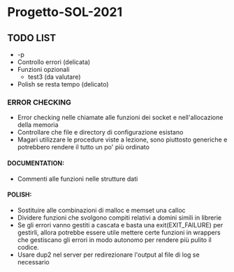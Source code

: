 # Progetto-SOL-2021

## TODO LIST
- -p
- Controllo errori (delicata)
- Funzioni opzionali
  - test3 (da valutare)
- Polish se resta tempo (delicato)

### ERROR CHECKING
- Error checking nelle chiamate alle funzioni dei socket e nell'allocazione della memoria
- Controllare che file e directory di configurazione esistano
- Magari utilizzare le procedure viste a lezione, sono piuttosto generiche e potrebbero rendere il tutto un po' più ordinato

#### DOCUMENTATION:
- Commenti alle funzioni nelle strutture dati

#### POLISH:
- Sostituire alle combinazioni di malloc e memset una calloc
- Dividere funzioni che svolgono compiti relativi a domini simili in librerie
- Se gli errori vanno gestiti a cascata e basta una exit(EXIT_FAILURE) per gestirli, allora potrebbe 
  essere utile mettere certe funzioni in wrappers che gestiscano gli errori in modo autonomo per rendere
  più pulito il codice.
- Usare dup2 nel server per redirezionare l'output al file di log se necessario
